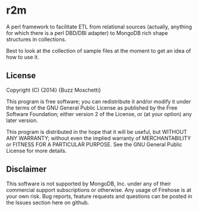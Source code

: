 r2m
===

A perl framework to facilitate ETL from relational sources (actually,
anything for which there is a perl DBD/DBI adapter) to MongoDB rich
shape structures in collections.

Best to look at the collection of sample files at the moment to get 
an idea of how to use it.


License
-------
Copyright (C) {2014} {Buzz Moschetti}

This program is free software; you can redistribute it and/or modify it under the terms of the GNU General Public License as published by the Free Software Foundation; either version 2 of the License, or (at your option) any later version.

This program is distributed in the hope that it will be useful, but WITHOUT ANY WARRANTY; without even the implied warranty of MERCHANTABILITY or FITNESS FOR A PARTICULAR PURPOSE. See the GNU General Public License for more details.


Disclaimer
----------

This software is not supported by MongoDB, Inc. under any of their commercial support subscriptions or otherwise. Any usage of Firehose is at your own risk. Bug reports, feature requests and questions can be posted in the Issues section here on github.
